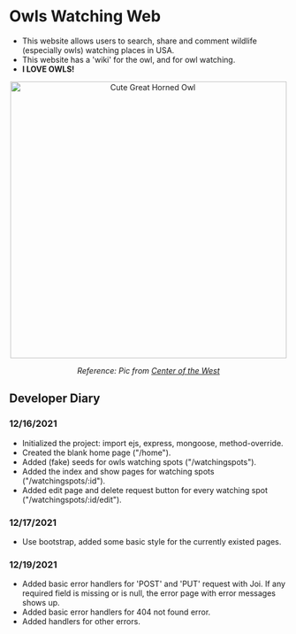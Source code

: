 # Owls Watching Web
- This website allows users to search, share and comment wildlife (especially owls) watching places in USA.
- This website has a 'wiki' for the owl, and for owl watching.
- <b>I LOVE OWLS!</b>

<p align="center">
  <img src="https://centerofthewest.org/wp-content/uploads/2013/10/gho-2.jpg" width="500" alt="Cute Great Horned Owl">
</p>
<p align="center">
<i>Reference: Pic from <a href="https://centerofthewest.org/2013/10/15/my-favorite-facts-about-great-horned-owls/">Center of the West</a></i>
</p>


## Developer Diary
### 12/16/2021
- Initialized the project: import ejs, express, mongoose, method-override.
- Created the blank home page ("/home").
- Added (fake) seeds for owls watching spots ("/watchingspots").
- Added the index and show pages for watching spots ("/watchingspots/:id").
- Added edit page and delete request button for every watching spot ("/watchingspots/:id/edit").

### 12/17/2021
- Use bootstrap, added some basic style for the currently existed pages.

### 12/19/2021
- Added basic error handlers for 'POST' and 'PUT' request with Joi. If any required field is missing or is null, the error page with error messages shows up.
- Added basic error handlers for 404 not found error.
- Added handlers for other errors.
